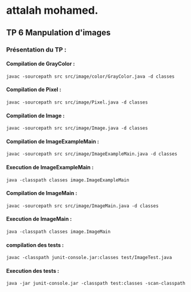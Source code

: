 # attalah mohamed.
## TP 6 Manpulation d'images

### Présentation du TP :






#### Compilation de GrayColor :
```
javac -sourcepath src src/image/color/GrayColor.java -d classes
```

#### Compilation de Pixel :
```
javac -sourcepath src src/image/Pixel.java -d classes
```

#### Compilation de Image :
```
javac -sourcepath src src/image/Image.java -d classes
```

#### Compilation de ImageExampleMain :
```
javac -sourcepath src src/image/ImageExampleMain.java -d classes
```

#### Execution de ImageExampleMain :
```
java -classpath classes image.ImageExampleMain
```

#### Compilation de ImageMain :
```
javac -sourcepath src src/image/ImageMain.java -d classes
``` 

#### Execution de ImageMain :
```
java -classpath classes image.ImageMain
```


#### compilation des tests : 
```
javac -classpath junit-console.jar:classes test/ImageTest.java
```

#### Execution des tests : 
```
java -jar junit-console.jar -classpath test:classes -scan-classpath
```



